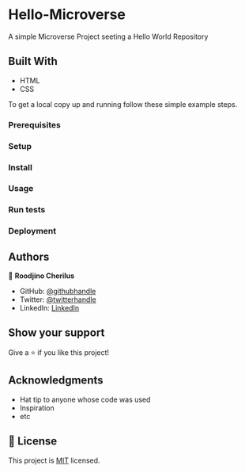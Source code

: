# Hello-Microverse
A simple Microverse Project seeting a Hello World Repository

## Built With

- HTML
- CSS


To get a local copy up and running follow these simple example steps.

### Prerequisites

### Setup

### Install

### Usage

### Run tests

### Deployment



## Authors

👤 **Roodjino Cherilus**

- GitHub: [@githubhandle](https://github.com/roodjinocherilus)
- Twitter: [@twitterhandle](https://twitter.com/roodjinocherilu)
- LinkedIn: [LinkedIn](https://www.linkedin.com/in/cherilusjcr/)

## Show your support

Give a ⭐️ if you like this project!

## Acknowledgments

- Hat tip to anyone whose code was used
- Inspiration
- etc

## 📝 License

This project is [MIT](./LICENSE) licensed.

